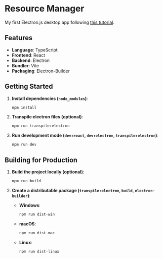 # Resource Manager

My first Electron.js desktop app following [this tutorial](https://www.youtube.com/watch?v=fP-371MN0Ck).

## Features

-   **Language**: TypeScript
-   **Frontend**: React
-   **Backend**: Electron
-   **Bundler**: Vite
-   **Packaging**: Electron-Builder

## Getting Started

1. **Install dependencies (`node_modules`)**:

    ```bash
    npm install
    ```

2. **Transpile electron files (optional)**:

    ```bash
    npm run transpile:electron
    ```

3. **Run development mode (`dev:react`, `dev:electron`, `transpile:electron`)**:
    ```bash
    npm run dev
    ```

## Building for Production

1. **Build the project locally (optional)**:

    ```bash
    npm run build
    ```

2. **Create a distributable package (`transpile:electron`, `build`, `electron-builder`)**:

    - **Windows**:

        ```bash
        npm run dist-win
        ```

    - **macOS**:

        ```bash
        npm run dist-mac
        ```

    - **Linux**:

        ```bash
        npm run dist-linux
        ```
